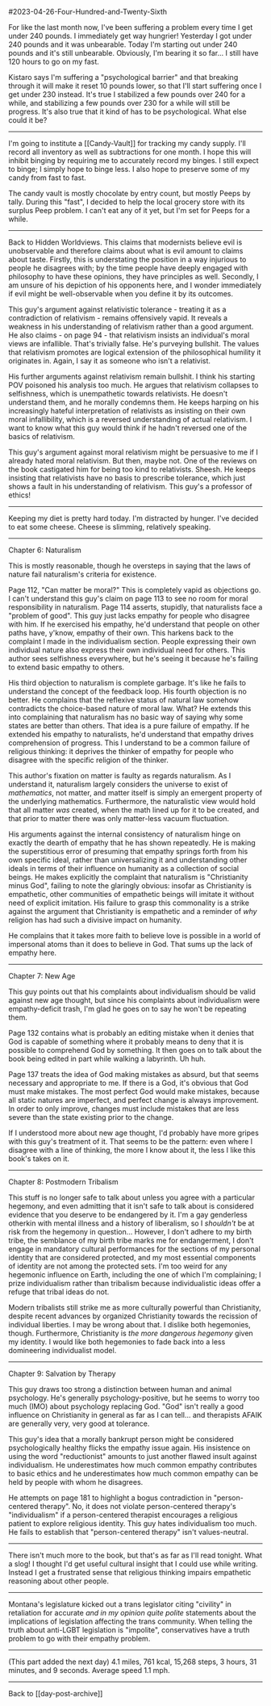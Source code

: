 #2023-04-26-Four-Hundred-and-Twenty-Sixth

For like the last month now, I've been suffering a problem every time I get under 240 pounds.  I immediately get way hungrier!  Yesterday I got under 240 pounds and it was unbearable.  Today I'm starting out under 240 pounds and it's still unbearable.  Obviously, I'm bearing it so far...  I still have 120 hours to go on my fast.

Kistaro says I'm suffering a "psychological barrier" and that breaking through it will make it reset 10 pounds lower, so that I'll start suffering once I get under 230 instead.  It's true I stabilized a few pounds over 240 for a while, and stabilizing a few pounds over 230 for a while will still be progress.  It's also true that it kind of has to be psychological.  What else could it be?

---
I'm going to institute a [[Candy-Vault]] for tracking my candy supply.  I'll record all inventory as well as subtractions for one month.  I hope this will inhibit binging by requiring me to accurately record my binges.  I still expect to binge; I simply hope to binge less.  I also hope to preserve some of my candy from fast to fast.

The candy vault is mostly chocolate by entry count, but mostly Peeps by tally.  During this "fast", I decided to help the local grocery store with its surplus Peep problem.  I can't eat any of it yet, but I'm set for Peeps for a while.

---
Back to Hidden Worldviews.  This claims that modernists believe evil is unobservable and therefore claims about what is evil amount to claims about taste.  Firstly, this is understating the position in a way injurious to people he disagrees with; by the time people have deeply engaged with philosophy to have these opinions, they have principles as well.  Secondly, I am unsure of his depiction of his opponents here, and I wonder immediately if evil might be well-observable when you define it by its outcomes.  

This guy's argument against relativistic tolerance - treating it as a contradiction of relativism - remains offensively vapid.  It reveals a weakness in his understanding of relativism rather than a good argument.  He also claims - on page 94 - that relativism insists an individual's moral views are infallible.  That's trivially false.  He's purveying bullshit.  The values that relativism promotes are logical extension of the philosophical humility it originates in.  Again, I say it as someone who isn't a relativist.

His further arguments against relativism remain bullshit.  I think his starting POV poisoned his analysis too much.  He argues that relativism collapses to selfishness, which is unempathetic towards relativists.  He doesn't understand them, and he morally condemns them.  He keeps harping on his increasingly hateful interpretation of relativists as insisting on their own moral infallibility, which is a reversed understanding of actual relativism.  I want to know what this guy would think if he hadn't reversed one of the basics of relativism.

This guy's argument against moral relativism might be persuasive to me if I already hated moral relativism.  But then, maybe not.  One of the reviews on the book castigated him for being too kind to relativists.  Sheesh.  He keeps insisting that relativists have no basis to prescribe tolerance, which just shows a fault in his understanding of relativism.  This guy's a professor of ethics!

---
Keeping my diet is pretty hard today.  I'm distracted by hunger.  I've decided to eat some cheese.  Cheese is slimming, relatively speaking.

---
Chapter 6:  Naturalism

This is mostly reasonable, though he oversteps in saying that the laws of nature fail naturalism's criteria for existence.

Page 112, "Can matter be moral?"  This is completely vapid as objections go.  I can't understand this guy's claim on page 113 to see no room for moral responsibility in naturalism.  Page 114 asserts, stupidly, that naturalists face a "problem of good".  This guy just lacks empathy for people who disagree with him.  If he exercised his empathy, he'd understand that people on other paths have, y'know, empathy of their own.  This harkens back to the complaint I made in the individualism section.  People expressing their own individual nature also express their own individual need for others.  This author sees selfishness everywhere, but he's seeing it because he's failing to extend basic empathy to others.

His third objection to naturalism is complete garbage.  It's like he fails to understand the concept of the feedback loop.  His fourth objection is no better.  He complains that the reflexive status of natural law somehow contradicts the choice-based nature of moral law.  What?  He extends this into complaining that naturalism has no basic way of saying why some states are better than others.  That idea is a pure failure of empathy.  If he extended his empathy to naturalists, he'd understand that empathy drives comprehension of progress.  This I understand to be a common failure of religious thinking: it deprives the thinker of empathy for people who disagree with the specific religion of the thinker.

This author's fixation on matter is faulty as regards naturalism.  As I understand it, naturalism largely considers the universe to exist of *mathematics*, not matter, and matter itself is simply an emergent property of the underlying mathematics.  Furthermore, the naturalistic view would hold that all matter *was* created, when the math lined up for it to be created, and that prior to matter there was only matter-less vacuum fluctuation.

His arguments against the internal consistency of naturalism hinge on exactly the dearth of empathy that he has shown repeatedly.  He is making the superstitious error of presuming that empathy springs forth from his own specific ideal, rather than universalizing it and understanding other ideals in terms of their influence on humanity as a collection of social beings.  He makes explicitly the complaint that naturalism is "Christianity minus God", failing to note the glaringly obvious: insofar as Christianity is empathetic, other communities of empathetic beings will imitate it without need of explicit imitation.  His failure to grasp this commonality is a strike against the argument that Christianity is empathetic and a reminder of *why* religion has had such a divisive impact on humanity.

He complains that it takes more faith to believe love is possible in a world of impersonal atoms than it does to believe in God.  That sums up the lack of empathy here.

---
Chapter 7: New Age

This guy points out that his complaints about individualism should be valid against new age thought, but since his complaints about individualism were empathy-deficit trash, I'm glad he goes on to say he won't be repeating them.

Page 132 contains what is probably an editing mistake when it denies that God is capable of something where it probably means to deny that it is possible to comprehend God by something.  It then goes on to talk about the book being edited in part while walking a labyrinth.  Uh huh.

Page 137 treats the idea of God making mistakes as absurd, but that seems necessary and appropriate to me.  If there is a God, it's obvious that God must make mistakes.  The most perfect God would make mistakes, because all static natures are imperfect, and perfect change is always improvement.  In order to only improve, changes must include mistakes that are less severe than the state existing prior to the change.

If I understood more about new age thought, I'd probably have more gripes with this guy's treatment of it.  That seems to be the pattern: even where I disagree with a line of thinking, the more I know about it, the less I like this book's takes on it.

---
Chapter 8: Postmodern Tribalism

This stuff is no longer safe to talk about unless you agree with a particular hegemony, and even admitting that it isn't safe to talk about is considered evidence that you deserve to be endangered by it.  I'm a gay genderless otherkin with mental illness and a history of liberalism, so I *shouldn't* be at risk from the hegemony in question...  However, I don't adhere to my birth tribe, the semblance of my birth tribe marks me for endangerment, I don't engage in mandatory cultural performances for the sections of my personal identity that are considered protected, and my most essential components of identity are not among the protected sets.  I'm too weird for any hegemonic influence on Earth, including the one of which I'm complaining; I prize individualism rather than tribalism because individualistic ideas offer a refuge that tribal ideas do not.

Modern tribalists still strike me as more culturally powerful than Christianity, despite recent advances by organized Christianity towards the recission of individual liberties.  I may be wrong about that.  I dislike both hegemonies, though.  Furthermore, Christianity is *the more dangerous hegemony* given my identity.  I would like both hegemonies to fade back into a less domineering individualist model.

---
Chapter 9:  Salvation by Therapy

This guy draws too strong a distinction between human and animal psychology.  He's generally psychology-positive, but he seems to worry too much (IMO) about psychology replacing God.  "God" isn't really a good influence on Christianity in general as far as I can tell... and therapists AFAIK are generally very, very good at tolerance.

This guy's idea that a morally bankrupt person might be considered psychologically healthy flicks the empathy issue again.  His insistence on using the word "reductionist" amounts to just another flawed insult against individualism.  He underestimates how much common empathy contributes to basic ethics and he underestimates how much common empathy can be held by people with whom he disagrees.

He attempts on page 181 to highlight a bogus contradiction in "person-centered therapy".  No, it does not violate person-centered therapy's "individualism" if a person-centered therapist encourages a religious patient to explore religious identity.  This guy hates individualism too much.  He fails to establish that "person-centered therapy" isn't values-neutral.

---
There isn't much more to the book, but that's as far as I'll read tonight.  What a slog!  I thought I'd get useful cultural insight that I could use while writing.  Instead I get a frustrated sense that religious thinking impairs empathetic reasoning about other people.

---
Montana's legislature kicked out a trans legislator citing "civility" in retaliation for accurate *and in my opinion quite polite* statements about the implications of legislation affecting the trans community.  When telling the truth about anti-LGBT legislation is "impolite", conservatives have a truth problem to go with their empathy problem.

---
(This part added the next day)  4.1 miles, 761 kcal, 15,268 steps, 3 hours, 31 minutes, and 9 seconds.  Average speed 1.1 mph.

---
Back to [[day-post-archive]]